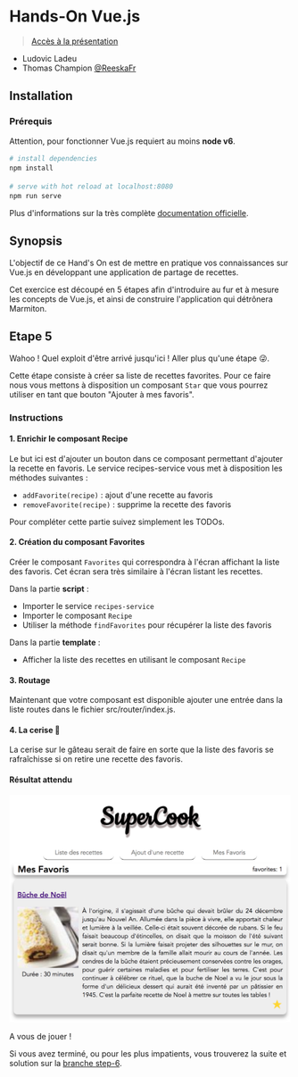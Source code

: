 # Hands-On Vue.js

> [Accès à la présentation](https://raw.githubusercontent.com/xebia-france/devoxx2018-vuejs/master/presentation-vuejs.pdf)

- Ludovic Ladeu
- Thomas Champion [@ReeskaFr](https://twitter.com/ReeskaFr)

## Installation

### Prérequis

Attention, pour fonctionner Vue.js requiert au moins **node v6**.

``` bash
# install dependencies
npm install

# serve with hot reload at localhost:8080
npm run serve
```

Plus d'informations sur la très complète [documentation officielle](https://vuejs.org/v2/guide/).

## Synopsis

L'objectif de ce Hand's On est de mettre en pratique vos connaissances sur Vue.js en développant une application de partage de recettes.

Cet exercice est découpé en 5 étapes afin d'introduire au fur et à mesure les concepts de Vue.js, et ainsi de construire l'application qui détrônera Marmiton.

## Etape 5

Wahoo ! Quel exploit d'être arrivé jusqu'ici ! Aller plus qu'une étape :stuck_out_tongue_winking_eye:.

Cette étape consiste à créer sa liste de recettes favorites. 
Pour ce faire nous vous mettons à disposition un composant `Star` que vous pourrez utiliser en tant que bouton "Ajouter à mes favoris". 

### Instructions

#### 1. Enrichir le composant Recipe

Le but ici est d'ajouter un bouton dans ce composant permettant d'ajouter la recette en favoris.
Le service recipes-service vous met à disposition les méthodes suivantes :
* `addFavorite(recipe)` : ajout d'une recette au favoris
* `removeFavorite(recipe)` : supprime la recette des favoris

Pour compléter cette partie suivez simplement les TODOs. 

#### 2. Création du composant Favorites

Créer le composant `Favorites` qui correspondra à l'écran affichant la liste des favoris. 
Cet écran sera très similaire à l'écran listant les recettes.

Dans la partie **script** :

* Importer le service `recipes-service`
* Importer le composant `Recipe`
* Utiliser la méthode `findFavorites` pour récupérer la liste des favoris

Dans la partie **template** :

* Afficher la liste des recettes en utilisant le composant `Recipe`

#### 3. Routage

Maintenant que votre composant est disponible ajouter une entrée dans la liste routes dans le fichier src/router/index.js.

#### 4. La cerise :cherries:

La cerise sur le gâteau serait de faire en sorte que la liste des favoris se rafraîchisse si on retire une recette des favoris.

#### Résultat attendu

![](assets/favorites.png)

A vous de jouer !

Si vous avez terminé, ou pour les plus impatients, vous trouverez la suite et solution sur la [branche step-6](https://github.com/xebia-france/devoxx2018-vuejs/tree/step-6).
